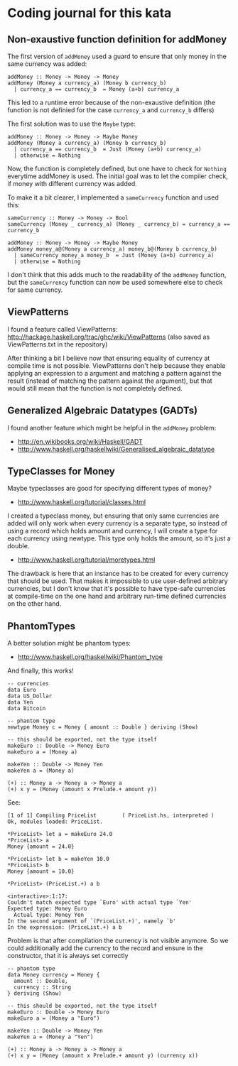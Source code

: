 Coding journal for this kata
============================

Non-exaustive function definition for addMoney
----------------------------------------------

The first version of `addMoney` used a guard to ensure that only money in the same currency was added:

    addMoney :: Money -> Money -> Money
    addMoney (Money a currency_a) (Money b currency_b)
      | currency_a == currency_b  = Money (a+b) currency_a

This led to a runtime error because of the non-exaustive definition (the function is not definied for the case `currency_a` and `currency_b` differs)

The first solution was to use the `Maybe` type:

    addMoney :: Money -> Money -> Maybe Money
    addMoney (Money a currency_a) (Money b currency_b)
      | currency_a == currency_b  = Just (Money (a+b) currency_a)
      | otherwise = Nothing

Now, the function is completely defined, but one have to check for `Nothing` everytime addMoney is used. The initial goal was to let the compiler check, if money with different currency was added.

To make it a bit clearer, I implemented a `sameCurrency` function and used this:

    sameCurrency :: Money -> Money -> Bool
    sameCurrency (Money _ currency_a) (Money _ currency_b) = currency_a == currency_b

    addMoney :: Money -> Money -> Maybe Money
    addMoney money_a@(Money a currency_a) money_b@(Money b currency_b)
      | sameCurrency money_a money_b  = Just (Money (a+b) currency_a)
      | otherwise = Nothing

I don't think that this adds much to the readability of the `addMoney` function, but the `sameCurrency` function can now be used somewhere else to check for same currency.


ViewPatterns
------------

I found a feature called ViewPatterns: http://hackage.haskell.org/trac/ghc/wiki/ViewPatterns (also saved as ViewPatterns.txt in the repository)

After thinking a bit I believe now that ensuring equality of currency at compile time is not possible. ViewPatterns don't help because they enable applying an expression to a argument and matching a pattern against the result (instead of matching the pattern against the argument), but that would still mean that the function is not completely defined.


Generalized Algebraic Datatypes (GADTs)
---------------------------------------

I found another feature which might be helpful in the `addMoney` problem:

 - http://en.wikibooks.org/wiki/Haskell/GADT
 - http://www.haskell.org/haskellwiki/Generalised_algebraic_datatype

TypeClasses for Money
---------------------

Maybe typeclasses are good for specifying different types of money?

 - http://www.haskell.org/tutorial/classes.html

I created a typeclass money, but ensuring that only same currencies are added will only work when every currency is a separate type, so instead of using a record which holds amount and currency, I will create a type for each currency using newtype. This type only holds the amount, so it's just a double.

 - http://www.haskell.org/tutorial/moretypes.html

The drawback is here that an instance has to be created for every currency that should be used. That makes it impossible to use user-defined arbitrary currencies, but I don't know that it's possible to have type-safe currencies at compile-time on the one hand and arbitrary run-time defined currencies on the other hand.

PhantomTypes
------------

A better solution might be phantom types:

 - http://www.haskell.org/haskellwiki/Phantom_type

And finally, this works!

    -- currencies
    data Euro
    data US_Dollar
    data Yen
    data Bitcoin

    -- phantom type
    newtype Money c = Money { amount :: Double } deriving (Show)

    -- this should be exported, not the type itself
    makeEuro :: Double -> Money Euro
    makeEuro a = (Money a)

    makeYen :: Double -> Money Yen
    makeYen a = (Money a)

    (+) :: Money a -> Money a -> Money a
    (+) x y = (Money (amount x Prelude.+ amount y))

See:

    [1 of 1] Compiling PriceList        ( PriceList.hs, interpreted )
    Ok, modules loaded: PriceList.

    *PriceList> let a = makeEuro 24.0
    *PriceList> a
    Money {amount = 24.0}

    *PriceList> let b = makeYen 10.0
    *PriceList> b
    Money {amount = 10.0}

    *PriceList> (PriceList.+) a b

    <interactive>:1:17:
    Couldn't match expected type `Euro' with actual type `Yen'
    Expected type: Money Euro
      Actual type: Money Yen
    In the second argument of `(PriceList.+)', namely `b'
    In the expression: (PriceList.+) a b

Problem is that after compilation the currency is not visible anymore. So we could additionally add the currency to the record and ensure in the constructor, that it is always set correctly

    -- phantom type
    data Money currency = Money {
      amount :: Double,
      currency :: String
    } deriving (Show)

    -- this should be exported, not the type itself
    makeEuro :: Double -> Money Euro
    makeEuro a = (Money a "Euro")

    makeYen :: Double -> Money Yen
    makeYen a = (Money a "Yen")

    (+) :: Money a -> Money a -> Money a
    (+) x y = (Money (amount x Prelude.+ amount y) (currency x))
